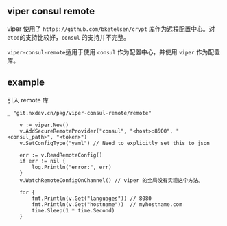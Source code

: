 viper consul remote 
----

viper 使用了 `https://github.com/bketelsen/crypt` 库作为远程配置中心。对 `etcd`的支持比较好，`consul` 的支持并不完整。

`viper-consul-remote`适用于使用 `consul` 作为配置中心，并使用 `viper` 作为配置库。 

## example
引入 remote 库
```
_ "git.nxdev.cn/pkg/viper-consul-remote/remote"
```

```
	v := viper.New()
	v.AddSecureRemoteProvider("consul", "<host>:8500", "<consul_path>", "<token>")
	v.SetConfigType("yaml") // Need to explicitly set this to json

	err := v.ReadRemoteConfig()
	if err != nil {
		log.Println("error:", err)
	}
	v.WatchRemoteConfigOnChannel() // viper 的全局没有实现这个方法。

	for {
		fmt.Println(v.Get("languages")) // 8080
		fmt.Println(v.Get("hostname"))  // myhostname.com
		time.Sleep(1 * time.Second)
	}
```